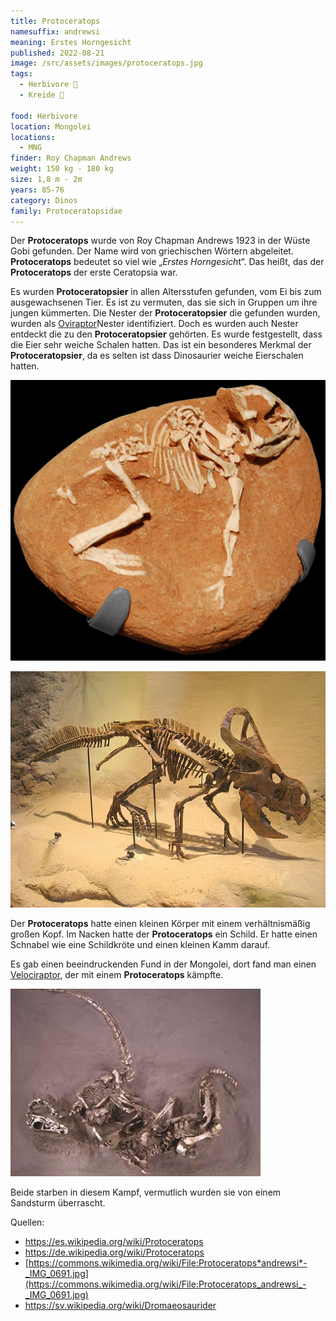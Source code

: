 ```yaml
---
title: Protoceratops
namesuffix: andrewsi
meaning: Erstes Horngesicht
published: 2022-08-21
image: /src/assets/images/protoceratops.jpg
tags:
  - Herbivore 🌿
  - Kreide 🦴
  
food: Herbivore
location: Mongolei
locations:
  - MNG
finder: Roy Chapman Andrews
weight: 150 kg - 180 kg
size: 1,8 m - 2m
years: 85-76
category: Dinos
family: Protoceratopsidae
---
```

Der **Protoceratops** wurde von Roy Chapman Andrews 1923 in der Wüste Gobi gefunden. Der Name wird von griechischen Wörtern abgeleitet. **Protoceratops** bedeutet so viel wie „*Erstes Horngesich*t“. Das heißt, das der **Protoceratops** der erste Ceratopsia war.

Es wurden **Protoceratopsier** in allen Altersstufen gefunden, vom Ei bis zum ausgewachsenen Tier. Es ist zu vermuten, das sie sich in Gruppen um ihre jungen kümmerten. Die Nester der **Protoceratopsier** die gefunden wurden, wurden als [Oviraptor](/dinos/oviraptor/)Nester identifiziert. Doch es wurden auch Nester entdeckt die zu den **Protoceratopsier** gehörten. Es wurde festgestellt, dass die Eier sehr weiche Schalen hatten. Das ist ein besonderes Merkmal der **Protoceratopsier**, da es selten ist dass Dinosaurier weiche Eierschalen hatten.

![Protoceratops Schlüpfling](/src/assets/images/protoceratops-schluepfling.jpg)

![Protoceratops adult](/src/assets/images/protoceratops-adult.jpg)

Der **Protoceratops** hatte einen kleinen Körper mit einem verhältnismäßig großen Kopf. Im Nacken hatte der **Protoceratops** ein Schild.
Er hatte einen Schnabel wie eine Schildkröte und einen kleinen Kamm darauf.

Es gab einen beeindruckenden Fund in der Mongolei, dort fand man einen [Velociraptor](/dinos/velociraptor/), der mit einem **Protoceratops** kämpfte.

![Velociraptor im Kampf mit Protoceratops](/src/assets/images/velociraptor-protoceratops-kampf.jpg)

Beide starben in diesem Kampf, vermutlich wurden sie von einem Sandsturm überrascht.

Quellen:

* <https://es.wikipedia.org/wiki/Protoceratops>
* <https://de.wikipedia.org/wiki/Protoceratops>
* [https://commons.wikimedia.org/wiki/File:Protoceratops*andrewsi*-_IMG_0691.jpg](https://commons.wikimedia.org/wiki/File:Protoceratops_andrewsi_-_IMG_0691.jpg)
* <https://sv.wikipedia.org/wiki/Dromaeosaurider>
